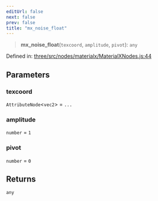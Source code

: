 ```yaml
---
editUrl: false
next: false
prev: false
title: "mx_noise_float"
---
```


> **mx\_noise\_float**(`texcoord`, `amplitude`, `pivot`): `any`

Defined in: [three/src/nodes/materialx/MaterialXNodes.js:44](https://github.com/DefinitelyMaybe/three-i18n/blob/fa57b79433d1c349ffb23a78727299c8d4190136/three/src/nodes/materialx/MaterialXNodes.js#L44)

## Parameters

### texcoord

`AttributeNode`\<`vec2`\> = `...`

### amplitude

`number` = `1`

### pivot

`number` = `0`

## Returns

`any`
